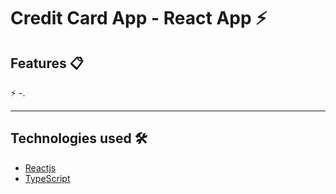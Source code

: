 # Credit Card App - React App ⚡️

## Features 📋

⚡️ -.

---

## Technologies used 🛠️

- [Reactjs](https://reactjs.org/)
- [TypeScript](https://www.typescriptlang.org/docs/handbook/react.html)
